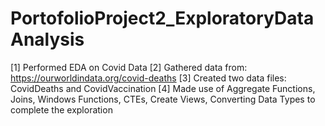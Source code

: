# PortofolioProject2_ExploratoryDataAnalysis
[1] Performed EDA on Covid Data
[2] Gathered data from: https://ourworldindata.org/covid-deaths
[3] Created two data files: CovidDeaths and CovidVaccination 
[4] Made use of Aggregate Functions, Joins, Windows Functions, CTEs, Create Views, Converting Data Types to complete the exploration
